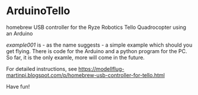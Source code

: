 # ArduinoTello
homebrew USB controller for the Ryze Robotics Tello Quadrocopter using an Arduino

_example001_ is - as the name suggests - a simple example which should you get flying. 
There is code for the Arduino and a python program for the PC. 
So far, it is the only examle, more will come in the future. 

For detailed instructions, see https://modellflug-martinpi.blogspot.com/p/homebrew-usb-controller-for-tello.html

Have fun! 
